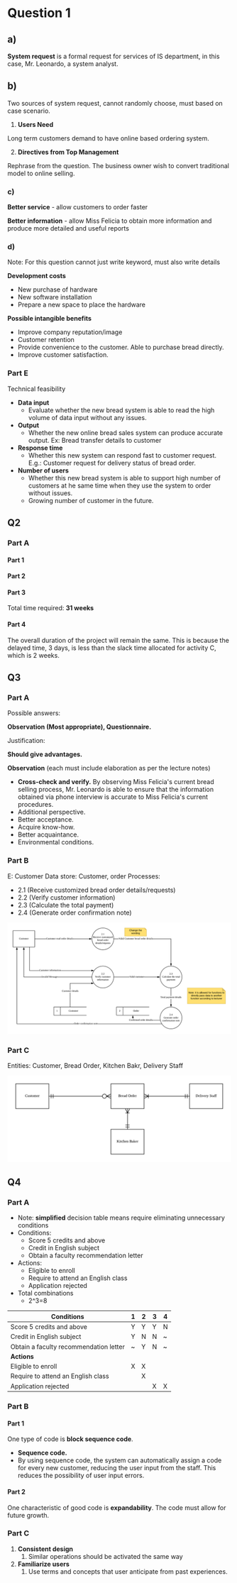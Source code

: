 # Question 1



## a)

**System request** is a formal request for services of IS department, in this case, Mr. Leonardo, a system analyst. 

## b)

Two sources of system request, cannot randomly choose, must based on case scenario.

1. **Users Need**

Long term customers demand to have online based ordering system.

2. **Directives from Top Management**

Rephrase from the question. The business owner wish to convert traditional model to online selling.

### c)

**Better service** - allow customers to order faster

**Better information** - allow Miss Felicia to obtain more information and produce more detailed and useful reports

### d)

Note: For this question cannot just write keyword, must also write details

**Development costs**

- New purchase of hardware
- New software installation
- Prepare a new space to place the hardware

**Possible intangible benefits**

- Improve company reputation/image
- Customer retention
- Provide convenience to the customer. Able to purchase bread directly.
- Improve customer satisfaction.

### Part E

Technical feasibility

- **Data input**
  - Evaluate whether the new bread system is able to read the high volume of data input without any issues.
- **Output**
  - Whether the new online bread sales system can produce accurate output. Ex: Bread transfer details to customer
- **Response time**
  - Whether this new system can respond fast to customer request. E.g.: Customer request for delivery status of bread order.
- **Number of users**
  - Whether this new bread system is able to support high number of customers at he same time when they use the system to order without issues.
  - Growing number of customer in the future.


## Q2

### Part A



#### Part 1

#### Part 2

#### Part 3

Total time required: **31 weeks**

#### Part 4

The overall duration of the project will remain the same. This is because the delayed time, 3 days, is less than the slack time allocated for activity C, which is 2 weeks.

## Q3

### Part A

Possible answers:

**Observation (Most appropriate), Questionnaire.**

Justification:

**Should give advantages.**

**Observation** (each must include elaboration as per the lecture notes)

- **Cross-check and verify.** By observing Miss Felicia's current bread selling process, Mr. Leonardo is able to ensure that the information obtained via phone interview is accurate to Miss Felicia's current procedures.
- Additional perspective.
- Better acceptance.
- Acquire know-how.
- Better acquaintance.
- Environmental conditions.

### Part B

E: Customer
Data store: Customer, order
Processes:

- 2.1 (Receive customized bread order details/requests)
- 2.2 (Verify customer information)
- 2.3 (Calculate the total payment)
- 2.4 (Generate order confirmation note)

![past-year-paper-1-dfd](past-year-1.assets/past-year-paper-1-dfd.png)

### Part C

Entities: Customer, Bread Order, Kitchen Bakr, Delivery Staff

![past-year-paper-1-erd](past-year-1.assets/past-year-paper-1-erd.png)

## Q4

### Part A

- Note: **simplified** decision table means require eliminating unnecessary conditions
- Conditions:
  - Score 5 credits and above
  - Credit in English subject
  - Obtain a faculty recommendation letter
- Actions:
  - Eligible to enroll
  - Require to attend an English class
  - Application rejected
- Total combinations
  - 2^3=8

| **Conditions**                         | 1    | 2    | 3    | 4    |
| -------------------------------------- | ---- | ---- | ---- | ---- |
| Score 5 credits and above              | Y    | Y    | Y    | N    |
| Credit in English subject              | Y    | N    | N    | \~   |
| Obtain a faculty recommendation letter | \~   | Y    | N    | \~   |
| **Actions**                            |      |      |      |      |
| Eligible to enroll                     | X    | X    |      |      |
| Require to attend an English class     |      | X    |      |      |
| Application rejected                   |      |      | X    | X    |

### Part B

#### Part 1

One type of code is **block sequence code**. 

- **Sequence code.** 
- By using sequence code, the system can automatically assign a code for every new customer, reducing the user input from the staff. This reduces the possibility of user input errors.

#### Part 2

One characteristic of good code is **expandability**. The code must allow for future growth.

### Part C

1. **Consistent design**
   1. Similar operations should be activated the same way
2. **Familiarize users**
   1. Use terms and concepts that user anticipate from past experiences.

